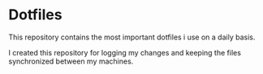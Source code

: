 # Dotfiles
This repository contains the most important dotfiles i use on a daily basis.

I created this repository for logging my changes and keeping the files synchronized between my machines.